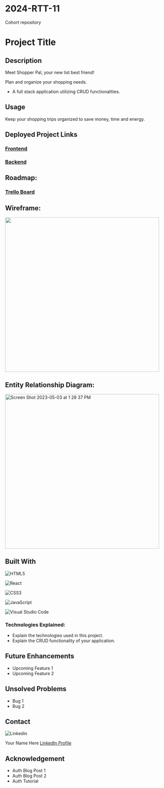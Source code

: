 # 2024-RTT-11

Cohort repository

# Project Title

## Description
Meet Shopper Pal, your new list best friend!

Plan and organize your shopping needs.

* A full stack application utilizing CRUD functionalities. 

## Usage
Keep your shopping trips organized to save money, time and energy.

## Deployed Project Links
### [Frontend](https://frontend.com/)

### [Backend](https://backend.com/)

## Roadmap:
### [Trello Board](https://trello.com/)

## Wireframe:
<img width="500" alt="" src="">

## Entity Relationship Diagram:
<img width="500" alt="Screen Shot 2023-05-03 at 1 28 37 PM" src="">


## Built With

![HTML5](https://img.shields.io/badge/html5-%23E34F26.svg?style=for-the-badge&logo=html5&logoColor=white)

![React](https://img.shields.io/badge/React-20232A?style=for-the-badge&logo=react&logoColor=61DAFB)

![CSS3](https://img.shields.io/badge/css3-%231572B6.svg?style=for-the-badge&logo=css3&logoColor=white)

![JavaScript](https://img.shields.io/badge/javascript-%23323330.svg?style=for-the-badge&logo=javascript&logoColor=%23F7DF1E)

![Visual Studio Code](https://img.shields.io/badge/Visual%20Studio%20Code-0078d7.svg?style=for-the-badge&logo=visual-studio-code&logoColor=white)

### Technologies Explained:
* Explain the technologies used in this project. 
* Explain the CRUD functionality of your application.


## Future Enhancements
* Upcoming Feature 1
* Upcoming Feature 2


## Unsolved Problems
* Bug 1
* Bug 2 

## Contact
![Linkedin](https://img.shields.io/badge/LinkedIn-0077B5?style=for-the-badge&logo=linkedin&logoColor=white)    

Your Name Here
[LinkedIn Profile](https://www.linkedin.com/in/yournamehere/)

## Acknowledgement
* Auth Blog Post 1
* Auth Blog Post 2
* Auth Tutorial